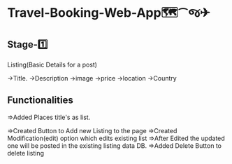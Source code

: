 # Travel-Booking-Web-App🗺️⁀જ✈︎

## Stage-1️⃣
Listing(Basic Details for a post)

->Title.
->Description
->image
->price
->location
->Country

## Functionalities 

=>Added Places title's as list.

=>Created Button to Add new Listing to the page
=>Created Modification(edit) option which edits existing list 
=>After Edited the updated one will be posted in the existing listing data DB.
=>Added Delete Button to delete listing
